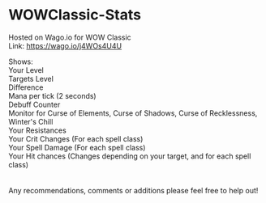 # WOWClassic-Stats<br>
Hosted on Wago.io for WOW Classic<br>
Link: https://wago.io/j4WOs4U4U<br>

Shows:<br>
Your Level<br>
Targets Level<br>
Difference<br>
Mana per tick (2 seconds)<br>
Debuff Counter<br>
Monitor for Curse of Elements, Curse of Shadows, Curse of Recklessness, Winter's Chill<br>
Your Resistances<br>
Your Crit Changes (For each spell class)<br>
Your Spell Damage (For each spell class)<br>
Your Hit chances (Changes depending on your target, and for each spell class)<br>
<br><br>
Any recommendations, comments or additions please feel free to help out!<br>
